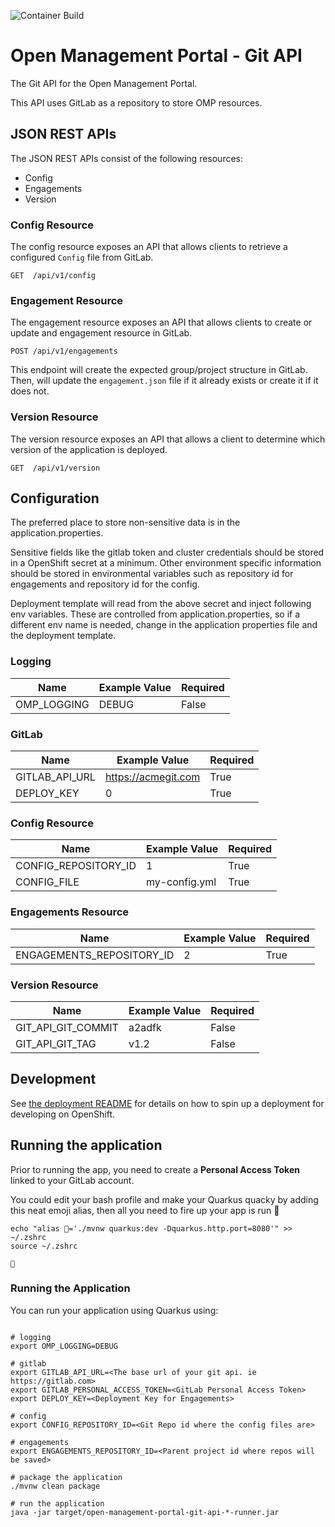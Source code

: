 ![Container Build](https://github.com/rht-labs/open-management-portal-git-api/workflows/Container%20Build/badge.svg)

# Open Management Portal - Git API

The Git API for the Open Management Portal.

This API uses GitLab as a repository to store OMP resources.

## JSON REST APIs

The JSON REST APIs consist of the following resources:

* Config
* Engagements
* Version

### Config Resource

The config resource exposes an API that allows clients to retrieve a configured `Config` file from GitLab.

```
GET  /api/v1/config
```

### Engagement Resource

The engagement resource exposes an API that allows clients to create or update and engagement resource in GitLab.

```
POST /api/v1/engagements
```

This endpoint will create the expected group/project structure in GitLab.  Then, will update the `engagement.json` file if it already exists or create it if it does not.

### Version Resource

The version resource exposes an API that allows a client to determine which version of the application is deployed.

```
GET  /api/v1/version
```

## Configuration

The preferred place to store non-sensitive data is in the application.properties.

Sensitive fields like the gitlab token and cluster credentials should be stored in a OpenShift secret at a minimum. Other environment specific information should be stored in environmental variables such as repository id for engagements and repository id for the config.

Deployment template will read from the above secret and inject following env variables. These are controlled from application.properties, so if a different env name is needed, change in the application properties file and the deployment template.

### Logging

| Name | Example Value | Required |
|------|---------------|----------|
| OMP_LOGGING | DEBUG | False |

### GitLab

| Name | Example Value | Required |
|------|---------------|----------|
| GITLAB_API_URL | https://acmegit.com | True |
| DEPLOY_KEY | 0 | True |

### Config Resource 

| Name | Example Value | Required |
|------|---------------|----------|
| CONFIG_REPOSITORY_ID | 1 | True |
| CONFIG_FILE | my-config.yml | True |

### Engagements Resource

| Name | Example Value | Required |
|------|---------------|----------|
| ENGAGEMENTS_REPOSITORY_ID | 2 | True |

### Version Resource

| Name | Example Value | Required |
|------|---------------|----------|
| GIT_API_GIT_COMMIT | a2adfk | False |
| GIT_API_GIT_TAG | v1.2 | False |

## Development

See [the deployment README](deployment/README.md) for details on how to spin up a deployment for developing on OpenShift.


## Running the application

Prior to running the app, you need to create a **Personal Access Token** linked to your GitLab account.

You could edit your bash profile and make your Quarkus quacky by adding this neat emoji alias, then all you need to fire up your  app is run 🦆
```
echo "alias 🦆='./mvnw quarkus:dev -Dquarkus.http.port=8080'" >> ~/.zshrc
source ~/.zshrc

🦆
```

### Running the Application 

You can run your application using Quarkus using:

```

# logging
export OMP_LOGGING=DEBUG

# gitlab
export GITLAB_API_URL=<The base url of your git api. ie https://gitlab.com>
export GITLAB_PERSONAL_ACCESS_TOKEN=<GitLab Personal Access Token>
export DEPLOY_KEY=<Deployment Key for Engagements>

# config 
export CONFIG_REPOSITORY_ID=<Git Repo id where the config files are>

# engagements
export ENGAGEMENTS_REPOSITORY_ID=<Parent project id where repos will be saved>

# package the application
./mvnw clean package

# run the application
java -jar target/open-management-portal-git-api-*-runner.jar
```
